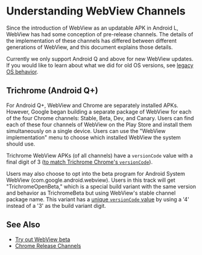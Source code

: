 # Understanding WebView Channels

Since the introduction of WebView as an updatable APK in Android L, WebView has
had some conception of pre-release channels. The details of the implementation
of these channels has differed between different generations of WebView, and
this document explains those details.

Currently we only support Android Q and above for new WebView updates. If you
would like to learn about what we did for old OS versions, see [legacy OS
behavior](legacy-os-behavior.md).

## Trichrome (Android Q+)

For Android Q+, WebView and Chrome are separately installed APKs. However,
Google began building a separate package of WebView for each of the four Chrome
channels: Stable, Beta, Dev, and Canary. Users can find each of these four
channels of WebView on the Play Store and install them simultaneously on a
single device. Users can use the "WebView implementation" menu to choose which
installed WebView the system should use.

Trichrome WebView APKs (of all channels) have a `versionCode` value with a final
digit of 3 ([to match Trichrome Chrome's
`versionCode`](https://cs.chromium.org/chromium/src/build/util/android_chrome_version.py)).

Users may also choose to opt into the beta program for Android System WebView
(com.google.android.webview). Users in this track will get "TrichromeOpenBeta,"
which is a special build variant with the same version and behavior as
TrichromeBeta but using WebView's stable channel package name. This variant has
a [unique `versionCode` value](/build/util/android_chrome_version.py) by using
a '4' instead of a '3' as the build variant digit.

## See Also

- [Try out WebView beta](/android_webview/docs/prerelease.md)
- [Chrome Release
  Channels](https://www.chromium.org/getting-involved/dev-channel)
